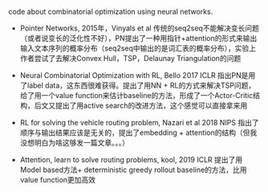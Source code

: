 code about combinatorial optimization using neural networks.

- Pointer Networks, 2015年，Vinyals et al
  传统的seq2seq不能解决变长问题（或者说变长的泛化性不好），PN提出了一种用指针+attention的形式来输出输入文本序列的概率分布（seq2seq中输出的是词汇表的概率分布），实验上作者尝试了去解决Convex Hull，TSP，Delaunay Triangulation的问题
  
- Neural Combinatorial Optimization with RL, Bello 2017 ICLR
  指出PN是用了label data，这东西很难获得。提出了用NN + RL的方式来解决TSP问题，给了用一个value function来估计baseline的方法，形成了一个Actor-Critic结构，后文又提出了用active search的改进方法，这个感觉可以直接拿来用
  
- RL for solving the vehicle routing problem, Nazari et al 2018 NIPS
  指出了顺序与输出结果应该是无关的，提出了embedding + attention的结构（但我没想明白为啥这够发一篇文章。。。）
  
- Attention, learn to solve routing problems, kool, 2019 ICLR
  提出了用Model based方法+ deterministic greedy rollout baseline的方法，比用value function更加高效
  
 
